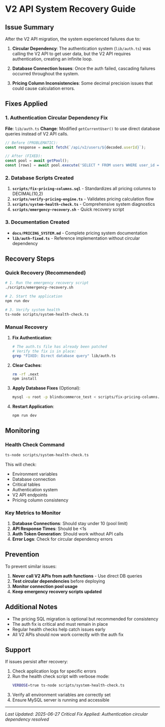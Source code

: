 # V2 API System Recovery Guide

## Issue Summary

After the V2 API migration, the system experienced failures due to:

1. **Circular Dependency**: The authentication system (`lib/auth.ts`) was calling the V2 API to get user data, but the V2 API requires authentication, creating an infinite loop.

2. **Database Connection Issues**: Once the auth failed, cascading failures occurred throughout the system.

3. **Pricing Column Inconsistencies**: Some decimal precision issues that could cause calculation errors.

## Fixes Applied

### 1. Authentication Circular Dependency Fix

**File**: `lib/auth.ts`
**Change**: Modified `getCurrentUser()` to use direct database queries instead of V2 API calls.

```typescript
// Before (PROBLEMATIC):
const response = await fetch(`/api/v2/users/${decoded.userId}`);

// After (FIXED):
const pool = await getPool();
const [rows] = await pool.execute('SELECT * FROM users WHERE user_id = ?', [decoded.userId]);
```

### 2. Database Scripts Created

1. **`scripts/fix-pricing-columns.sql`** - Standardizes all pricing columns to DECIMAL(10,2)
2. **`scripts/verify-pricing-engine.ts`** - Validates pricing calculation flow
3. **`scripts/system-health-check.ts`** - Comprehensive system diagnostics
4. **`scripts/emergency-recovery.sh`** - Quick recovery script

### 3. Documentation Created

- **`docs/PRICING_SYSTEM.md`** - Complete pricing system documentation
- **`lib/auth-fixed.ts`** - Reference implementation without circular dependency

## Recovery Steps

### Quick Recovery (Recommended)

```bash
# 1. Run the emergency recovery script
./scripts/emergency-recovery.sh

# 2. Start the application
npm run dev

# 3. Verify system health
ts-node scripts/system-health-check.ts
```

### Manual Recovery

1. **Fix Authentication**:
   ```bash
   # The auth.ts file has already been patched
   # Verify the fix is in place:
   grep "FIXED: Direct database query" lib/auth.ts
   ```

2. **Clear Caches**:
   ```bash
   rm -rf .next
   npm install
   ```

3. **Apply Database Fixes** (Optional):
   ```bash
   mysql -u root -p blindscommerce_test < scripts/fix-pricing-columns.sql
   ```

4. **Restart Application**:
   ```bash
   npm run dev
   ```

## Monitoring

### Health Check Command
```bash
ts-node scripts/system-health-check.ts
```

This will check:
- Environment variables
- Database connection
- Critical tables
- Authentication system
- V2 API endpoints
- Pricing column consistency

### Key Metrics to Monitor

1. **Database Connections**: Should stay under 10 (pool limit)
2. **API Response Times**: Should be <1s
3. **Auth Token Generation**: Should work without API calls
4. **Error Logs**: Check for circular dependency errors

## Prevention

To prevent similar issues:

1. **Never call V2 APIs from auth functions** - Use direct DB queries
2. **Test circular dependencies** before deploying
3. **Monitor connection pool usage**
4. **Keep emergency recovery scripts updated**

## Additional Notes

- The pricing SQL migration is optional but recommended for consistency
- The auth fix is critical and must remain in place
- Regular health checks help catch issues early
- All V2 APIs should now work correctly with the auth fix

## Support

If issues persist after recovery:

1. Check application logs for specific errors
2. Run the health check script with verbose mode:
   ```bash
   VERBOSE=true ts-node scripts/system-health-check.ts
   ```
3. Verify all environment variables are correctly set
4. Ensure MySQL server is running and accessible

---

*Last Updated: 2025-06-27*
*Critical Fix Applied: Authentication circular dependency resolved*